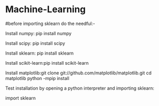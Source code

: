 # Machine-Learning
 #before importing sklearn do the needful:-

Install numpy: pip install numpy

Install scipy: pip install scipy

Install sklearn: pip install sklearn

Install scikit-learn:pip install scikit-learn

Install matplotlib:git clone git://github.com/matplotlib/matplotlib.git
cd matplotlib
python -mpip install 

Test installation by opening a python interpreter and importing sklearn:


import sklearn
